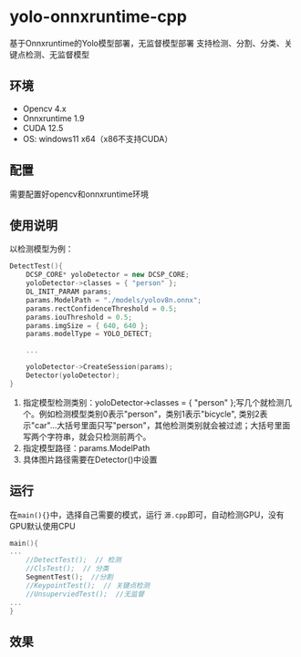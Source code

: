 # yolo-onnxruntime-cpp
基于Onnxruntime的Yolo模型部署，无监督模型部署
支持检测、分割、分类、关键点检测、无监督模型

## 环境
- Opencv 4.x
- Onnxruntime 1.9
- CUDA 12.5
- OS: windows11 x64（x86不支持CUDA）

## 配置
需要配置好opencv和onnxruntime环境

## 使用说明
以检测模型为例：
```cpp
DetectTest(){
    DCSP_CORE* yoloDetector = new DCSP_CORE;
    yoloDetector->classes = { "person" }; 
    DL_INIT_PARAM params;
    params.ModelPath = "./models/yolov8n.onnx";
    params.rectConfidenceThreshold = 0.5;
    params.iouThreshold = 0.5;
    params.imgSize = { 640, 640 };
    params.modelType = YOLO_DETECT;

    ...

    yoloDetector->CreateSession(params);
    Detector(yoloDetector);
}
```


1. 指定模型检测类别：yoloDetector->classes = { "person" };写几个就检测几个。例如检测模型类别0表示"person"，类别1表示"bicycle", 类别2表示"car"...大括号里面只写"person"，其他检测类别就会被过滤；大括号里面写两个字符串，就会只检测前两个。
2. 指定模型路径：params.ModelPath
3. 具体图片路径需要在Detector()中设置


## 运行
在`main(){}`中，选择自己需要的模式，运行 `源.cpp`即可，自动检测GPU，没有GPU默认使用CPU
```cpp
main(){
...
    //DetectTest();  // 检测
    //ClsTest();  // 分类
    SegmentTest();  //分割
    //KeypointTest();  // 关键点检测
    //UnsuperviedTest();  //无监督
...
}
```

## 效果

